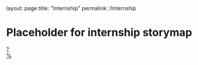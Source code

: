 <html lang="en-US">

<head>
    <meta charset='utf-8'>
    <meta http-equiv= "X-UA-Compatible" content="IE=edge">
    <meta name="viewport" content="width=device-width,maximum-scale=2">
    layout: page
    title: "Internship"
    permalink: /Internship

</head> 

<body>

<h1> Placeholder for internship storymap </h1>



<p4> <a href="https://andrew-jones657.github.io/Missouri_Redistricting_2022">  ? </a> </p4> <br>
<p5> <a href="https://andrew-jones657.github.io/test"> % </a> </p5> <br>

</body>
</html>
